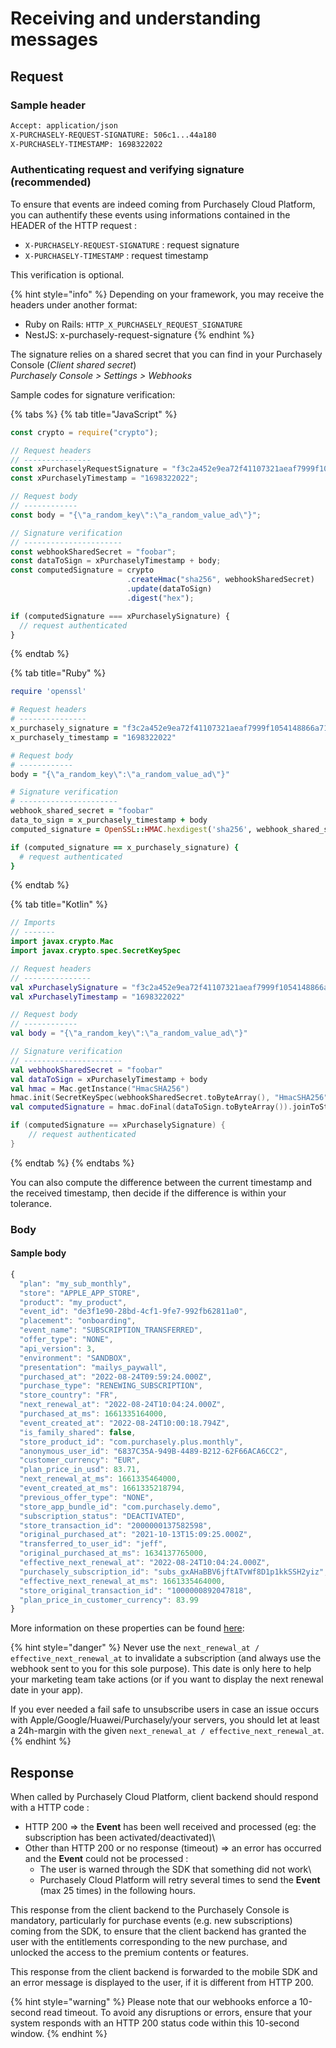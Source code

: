 # Receiving and understanding messages

## Request

### Sample header

```bash
Accept: application/json
X-PURCHASELY-REQUEST-SIGNATURE: 506c1...44a180
X-PURCHASELY-TIMESTAMP: 1698322022
```

### Authenticating request and verifying signature (recommended)

To ensure that events are indeed coming from Purchasely Cloud Platform, you can authentify these events using informations contained in the HEADER of the HTTP request :

* `X-PURCHASELY-REQUEST-SIGNATURE` : request signature
* `X-PURCHASELY-TIMESTAMP` : request timestamp

This verification is optional.

{% hint style="info" %}
Depending on your framework, you may receive the headers under another format:

* Ruby on Rails: `HTTP_X_PURCHASELY_REQUEST_SIGNATURE`
* NestJS: x-purchasely-request-signature
{% endhint %}

The signature relies on a shared secret that you can find in your Purchasely Console (_Client shared secret_)\
_Purchasely Console > Settings > Webhooks_

Sample codes for signature verification:

{% tabs %}
{% tab title="JavaScript" %}
```javascript
const crypto = require("crypto");

// Request headers
// ---------------
const xPurchaselyRequestSignature = "f3c2a452e9ea72f41107321aeaf7999f1054148866a710c9b23f9f501785e2a4";
const xPurchaselyTimestamp = "1698322022";

// Request body
// ------------
const body = "{\"a_random_key\":\"a_random_value_ad\"}";

// Signature verification
// ----------------------
const webhookSharedSecret = "foobar";
const dataToSign = xPurchaselyTimestamp + body;
const computedSignature = crypto
                          .createHmac("sha256", webhookSharedSecret)
                          .update(dataToSign)
                          .digest("hex");

if (computedSignature === xPurchaselySignature) {
  // request authenticated
}
```
{% endtab %}

{% tab title="Ruby" %}
```ruby
require 'openssl'

# Request headers
# ---------------
x_purchasely_signature = "f3c2a452e9ea72f41107321aeaf7999f1054148866a710c9b23f9f501785e2a4"
x_purchasely_timestamp = "1698322022"

# Request body
# ------------
body = "{\"a_random_key\":\"a_random_value_ad\"}"

# Signature verification
# ----------------------
webhook_shared_secret = "foobar"
data_to_sign = x_purchasely_timestamp + body
computed_signature = OpenSSL::HMAC.hexdigest('sha256', webhook_shared_secret, data_to_sign)

if (computed_signature == x_purchasely_signature) {
  # request authenticated
}
```
{% endtab %}

{% tab title="Kotlin" %}
```kotlin
// Imports
// -------
import javax.crypto.Mac
import javax.crypto.spec.SecretKeySpec

// Request headers
// ---------------
val xPurchaselySignature = "f3c2a452e9ea72f41107321aeaf7999f1054148866a710c9b23f9f501785e2a4"
val xPurchaselyTimestamp = "1698322022"

// Request body
// ------------
val body = "{\"a_random_key\":\"a_random_value_ad\"}"

// Signature verification
// ----------------------
val webhookSharedSecret = "foobar"
val dataToSign = xPurchaselyTimestamp + body
val hmac = Mac.getInstance("HmacSHA256")
hmac.init(SecretKeySpec(webhookSharedSecret.toByteArray(), "HmacSHA256"))
val computedSignature = hmac.doFinal(dataToSign.toByteArray()).joinToString("") { "%02x".format(it) }

if (computedSignature == xPurchaselySignature) {
    // request authenticated
}
```
{% endtab %}
{% endtabs %}

You can also compute the difference between the current timestamp and the received timestamp, then decide if the difference is within your tolerance.

### Body

#### Sample body

```jsx
{
  "plan": "my_sub_monthly",
  "store": "APPLE_APP_STORE",
  "product": "my_product",
  "event_id": "de3f1e90-28bd-4cf1-9fe7-992fb62811a0",
  "placement": "onboarding",
  "event_name": "SUBSCRIPTION_TRANSFERRED",
  "offer_type": "NONE",
  "api_version": 3,
  "environment": "SANDBOX",
  "presentation": "mailys_paywall",
  "purchased_at": "2022-08-24T09:59:24.000Z",
  "purchase_type": "RENEWING_SUBSCRIPTION",
  "store_country": "FR",
  "next_renewal_at": "2022-08-24T10:04:24.000Z",
  "purchased_at_ms": 1661335164000,
  "event_created_at": "2022-08-24T10:00:18.794Z",
  "is_family_shared": false,
  "store_product_id": "com.purchasely.plus.monthly",
  "anonymous_user_id": "6837C35A-949B-4489-B212-62F66ACA6CC2",
  "customer_currency": "EUR",
  "plan_price_in_usd": 83.71,
  "next_renewal_at_ms": 1661335464000,
  "event_created_at_ms": 1661335218794,
  "previous_offer_type": "NONE",
  "store_app_bundle_id": "com.purchasely.demo",
  "subscription_status": "DEACTIVATED",
  "store_transaction_id": "2000000137582598",
  "original_purchased_at": "2021-10-13T15:09:25.000Z",
  "transferred_to_user_id": "jeff",
  "original_purchased_at_ms": 1634137765000,
  "effective_next_renewal_at": "2022-08-24T10:04:24.000Z",
  "purchasely_subscription_id": "subs_gxAHaBBV6jftATvWf8D1p1kkSSH2yiz",
  "effective_next_renewal_at_ms": 1661335464000,
  "store_original_transaction_id": "1000000892047818",
  "plan_price_in_customer_currency": 83.99
}
```

More information on these properties can be found [here](../../analytics/events/webhook-events/subscription-events.md):

{% hint style="danger" %}
Never use the `next_renewal_at / effective_next_renewal_at` to invalidate a subscription (and always use the webhook sent to you for this sole purpose). This date is only here to help your marketing team take actions (or if you want to display the next renewal date in your app).

If you ever needed a fail safe to unsubscribe users in case an issue occurs with Apple/Google/Huawei/Purchasely/your servers, you should let at least a 24h-margin with the given `next_renewal_at / effective_next_renewal_at`.
{% endhint %}

####

## Response

When called by Purchasely Cloud Platform, client backend should respond with a HTTP code :

* HTTP 200 ⇒ the **Event** has been well received and processed (eg: the subscription has been activated/deactivated)\\
* Other than HTTP 200 or no response (timeout) ⇒ an error has occurred and the **Event** could not be processed :
  * The user is warned through the SDK that something did not work\\
  * Purchasely Cloud Platform will retry several times to send the **Event** (max 25 times) in the following hours.

This response from the client backend to the Purchasely Console is mandatory, particularly for purchase events (e.g. new subscriptions) coming from the SDK, to ensure that the client backend has granted the user with the entitlements corresponding to the new purchase, and unlocked the access to the premium contents or features.

This response from the client backend is forwarded to the mobile SDK and an error message is displayed to the user, if it is different from HTTP 200.

{% hint style="warning" %}
Please note that our webhooks enforce a 10-second read timeout. To avoid any disruptions or errors, ensure that your system responds with an HTTP 200 status code within this 10-second window.
{% endhint %}
